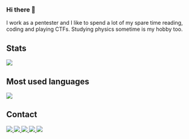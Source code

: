 ### Hi there 👋

I work as a pentester and I like to spend a lot of my spare time reading, coding and playing CTFs. Studying physics sometime is my hobby too.

## Stats

<div>
   <img src="https://github-readme-stats.vercel.app/api?username=torsh4rk&show_icons=true&theme=chartreuse-dark&include_all_commits=true&count_private=true&hide=issues" />
</div>

## Most used languages

<div>
  <img src="https://github-readme-stats.vercel.app/api/top-langs/?username=torsh4rk&langs_count=8&layout=compact&theme=radical" />
  </div>
  
## Contact

   <a href="https://twitter.com/torsh4rk">
    <img src="https://img.shields.io/badge/@torsh4rk-grey.svg?style=square&logo=twitter">
  </a>
  
  <a href="https://www.linkedin.com/in/cadu-angelotti-b11565127/">
    <img src="https://img.shields.io/badge/Cadu-Angelotti-blue.svg?style=square&logo=linkedin">
  </a>
  
  <a href="https://www.instagram.com/torsh4rk">
    <img src="https://img.shields.io/badge/@torsh4rk-brown.svg?style=square&logo=instagram">
  </a>

   <a href="https://hackthebox.eu/profile/102779">
    <img src="https://img.shields.io/badge/torsh4rk-black?style=square&logo=hackthebox">
  </a>

  <a href="https://ctftime.org/team/147700">
    <img src="https://img.shields.io/badge/torsh4rk_CTFtime-darkred?style=square&logo=ctftime">
  </a>
